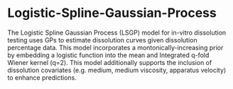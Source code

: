 # Logistic-Spline-Gaussian-Process

The Logistic Spline Gaussian Process (LSGP) model for in-vitro dissolution testing uses GPs to estimate dissolution curves given 
dissolution percentage data. This model incorporates a montonically-increasing prior by embedding a logistic function into the mean and Integrated q-fold Wiener kernel (q=2). This model additionally supports the inclusion of dissolution covariates (e.g. medium, medium viscosity, apparatus velocity) to enhance predictions.